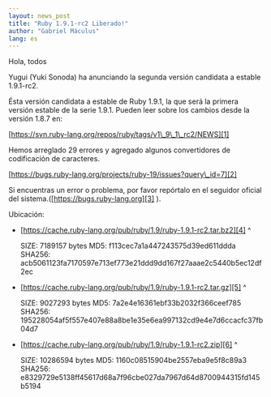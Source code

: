 ```yaml
---
layout: news_post
title: "Ruby 1.9.1-rc2 Liberado!"
author: "Gabriel Máculus"
lang: es
---
```


Hola, todos

Yugui (Yuki Sonoda) ha anunciando la segunda versión candidata a estable
1.9.1-rc2.

Ésta versión candidata a estable de Ruby 1.9.1, la que será la primera
versión estable de la serie 1.9.1. Pueden leer sobre los cambios desde
la versión 1.8.7 en:

[https://svn.ruby-lang.org/repos/ruby/tags/v1\_9\_1\_rc2/NEWS][1]

Hemos arreglado 29 errores y agregado algunos convertidores de
codificación de caracteres.

[https://bugs.ruby-lang.org/projects/ruby-19/issues?query\_id=7][2]

Si encuentras un error o problema, por favor repórtalo en el seguidor
oficial del sistema.([https://bugs.ruby-lang.org][3] ).

Ubicación:

* [https://cache.ruby-lang.org/pub/ruby/1.9/ruby-1.9.1-rc2.tar.bz2][4]
^


     SIZE:   7189157 bytes
     MD5:    f113cec7a1a447243575d39ed611ddda
     SHA256: acb5061123fa7170597e713ef773e21ddd9dd167f27aaae2c5440b5ec12df2ec

* [https://cache.ruby-lang.org/pub/ruby/1.9/ruby-1.9.1-rc2.tar.gz][5]
^


     SIZE:   9027293 bytes
     MD5:    7a2e4e16361ebf33b2032f366ceef785
     SHA256: 195228054af5f557e407e88a8be1e35e6ea997132cd9e4e7d6ccacfc37fb04d7

* [https://cache.ruby-lang.org/pub/ruby/1.9/ruby-1.9.1-rc2.zip][6]
^


     SIZE:   10286594 bytes
     MD5:    1160c08515904be2557eba9e5f8c89a3
     SHA256: e8329729e5138ff45617d68a7f96cbe027da7967d64d8700944315fd145b5194



[1]: https://svn.ruby-lang.org/repos/ruby/tags/v1_9_1_rc2/NEWS
[2]: https://bugs.ruby-lang.org/projects/ruby-19/issues?query_id=7
[3]: https://bugs.ruby-lang.org
[4]: https://cache.ruby-lang.org/pub/ruby/1.9/ruby-1.9.1-rc2.tar.bz2
[5]: https://cache.ruby-lang.org/pub/ruby/1.9/ruby-1.9.1-rc2.tar.gz
[6]: https://cache.ruby-lang.org/pub/ruby/1.9/ruby-1.9.1-rc2.zip
